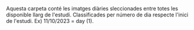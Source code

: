 Aquesta carpeta conté les imatges diàries sleccionades entre totes les disponible llarg de l'estudi. Classificades per número de dia respecte l'inici de l'estudi. Ex) 11/10/2023 = day (1).
